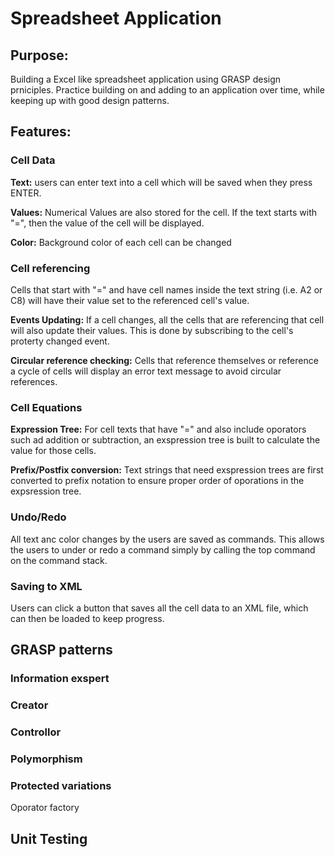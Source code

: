 # Spreadsheet Application

## Purpose:
Building a Excel like spreadsheet application using GRASP design prniciples. Practice building on and adding to an application over time, while keeping up with good design patterns.

## Features:
### Cell Data
**__Text:__** users can enter text into a cell which will be saved when they press ENTER. 

**Values:** Numerical Values are also stored for the cell. If the text starts with "=", then the value of the cell will be displayed.

**Color:** Background color of each cell can be changed

### Cell referencing
Cells that start with "=" and have cell names inside the text string (i.e. A2 or C8) will have their value set to the referenced cell's value.

**Events Updating:** If a cell changes, all the cells that are referencing that cell will also update their values. This is done by subscribing to the cell's proterty changed event.

**Circular reference checking:** Cells that reference themselves or reference a cycle of cells will display an error text message to avoid circular references.


### Cell Equations
**Expression Tree:** For cell texts that have "=" and also include oporators such ad addition or subtraction, an exspression tree is built to calculate the value for those cells.

**Prefix/Postfix conversion:** Text strings that need exspression trees are first converted to prefix notation to ensure proper order of oporations in the expsression tree.

### Undo/Redo
All text anc color changes by the users are saved as commands. This allows the users to under or redo a command simply by calling the top command on the command stack.

### Saving to XML
Users can click a button that saves all the cell data to an XML file, which can then be loaded to keep progress.

## GRASP patterns
### Information exspert
### Creator
### Controllor 
### Polymorphism
### Protected variations
Oporator factory

## Unit Testing
